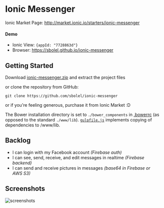 # Ionic Messenger

Ionic Market Page: http://market.ionic.io/starters/ionic-messenger

#### Demo

* Ionic View: `{appId: "7728863d"}`
* Browser: https://sbolel.github.io/ionic-messenger

## Getting Started

Download [ionic-messenger.zip](https://s3.amazonaws.com/ionic-marketplace/ionic-messenger/145177141091900/ionic-messenger.zip) and extract the project files

or clone the repository from GitHub:

    git clone https://github.com/sbolel/ionic-messenger

or if you're feeling generous, purchase it from Ionic Market :D

The Bower installation directory is set to `./bower_components` in [.bowerrc](https://github.com/sbolel/ionic-messenger/blob/master/.bowerrc) (as opposed to the standard `./www/lib`). [`gulpfile.js`](https://github.com/sbolel/ionic-messenger/blob/master/gulpfile.js) implements copying of dependencies to /www/lib.

## Backlog

* I can login with my Facebook account  _(Firebase auth)_
* I can see, send, receive, and edit messages in realtime _(Firebase backend)_ 
* I can send and receive pictures in messages _(base64 in Firebase or AWS S3)_

## Screenshots

![screenshots](./docs/img/screenshots.png)
